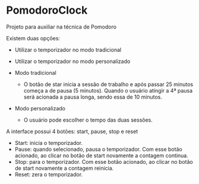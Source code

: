 # PomodoroClock

Projeto para auxiliar na técnica de Pomodoro

Existem duas opções: 
- Utilizar o temporizador no modo tradicional
- Utilizar o temporizador no modo personalizado

- Modo tradicional
    * O botão de star inicia a sessão de trabalho e após passar 25 minutos começa a de pausa (5 minutos). 
      Quando o usuário atingir a 4ª pausa será acionada a pausa longa, sendo essa de 10 minutos.
      
- Modo personalizado
    * O usuário pode escolher o tempo das duas sessões.
    
A interface possui 4 botões: start, pause, stop e reset
- Start: inicia o temporizador.
- Pause: quando selecionado, pausa o temporizador. Com esse botão acionado, ao clicar no botão de start novamente a contagem continua.
- Stop: para o temporizador. Com esse botão acionado, ao clicar no botão de start novamente a contagem reinicia.
- Reset: zera o temporizador.
